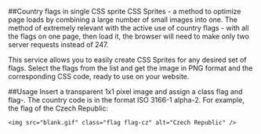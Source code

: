 ##Country flags in single CSS sprite
CSS Sprites - a method to optimize page loads by combining a large number of small images into one. The method of extremely relevant with the active use of country flags - with all the flags on one page, then load it, the browser will need to make only two server requests instead of 247.

This service allows you to easily create CSS Sprites for any desired set of flags. Select the flags from the list and get the image in PNG format and the corresponding CSS code, ready to use on your website.

##Usage
Insert a transparent 1x1 pixel image and assign a class flag and flag-<country code>. The country code is in the format ISO 3166-1 alpha-2. For example, the flag of the Czech Republic:

	<img src="blank.gif" class="flag flag-cz" alt="Czech Republic" />